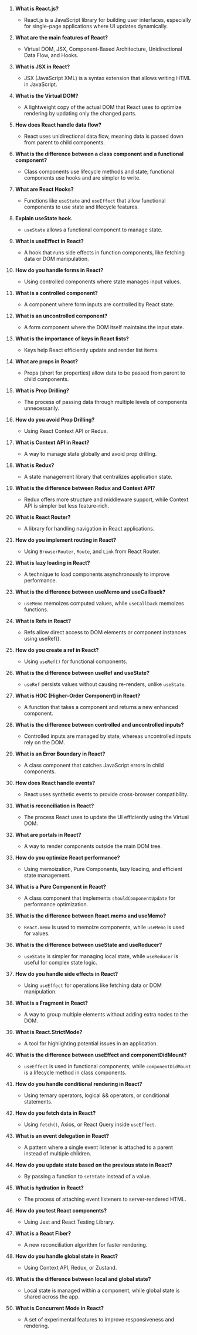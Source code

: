 1. **What is React.js?**
   - React.js is a JavaScript library for building user interfaces, especially for single-page applications where UI updates dynamically.

2. **What are the main features of React?**
   - Virtual DOM, JSX, Component-Based Architecture, Unidirectional Data Flow, and Hooks.

3. **What is JSX in React?**
   - JSX (JavaScript XML) is a syntax extension that allows writing HTML in JavaScript.

4. **What is the Virtual DOM?**
   - A lightweight copy of the actual DOM that React uses to optimize rendering by updating only the changed parts.

5. **How does React handle data flow?**
   - React uses unidirectional data flow, meaning data is passed down from parent to child components.

6. **What is the difference between a class component and a functional component?**
   - Class components use lifecycle methods and state; functional components use hooks and are simpler to write.

7. **What are React Hooks?**
   - Functions like `useState` and `useEffect` that allow functional components to use state and lifecycle features.

8. **Explain useState hook.**
   - `useState` allows a functional component to manage state.

9. **What is useEffect in React?**
   - A hook that runs side effects in function components, like fetching data or DOM manipulation.

10. **How do you handle forms in React?**
    - Using controlled components where state manages input values.

11. **What is a controlled component?**
    - A component where form inputs are controlled by React state.

12. **What is an uncontrolled component?**
    - A form component where the DOM itself maintains the input state.

13. **What is the importance of keys in React lists?**
    - Keys help React efficiently update and render list items.

14. **What are props in React?**
    - Props (short for properties) allow data to be passed from parent to child components.

15. **What is Prop Drilling?**
    - The process of passing data through multiple levels of components unnecessarily.

16. **How do you avoid Prop Drilling?**
    - Using React Context API or Redux.

17. **What is Context API in React?**
    - A way to manage state globally and avoid prop drilling.

18. **What is Redux?**
    - A state management library that centralizes application state.

19. **What is the difference between Redux and Context API?**
    - Redux offers more structure and middleware support, while Context API is simpler but less feature-rich.

20. **What is React Router?**
    - A library for handling navigation in React applications.

21. **How do you implement routing in React?**
    - Using `BrowserRouter`, `Route`, and `Link` from React Router.

22. **What is lazy loading in React?**
    - A technique to load components asynchronously to improve performance.

23. **What is the difference between useMemo and useCallback?**
    - `useMemo` memoizes computed values, while `useCallback` memoizes functions.

24. **What is Refs in React?**
    - Refs allow direct access to DOM elements or component instances using useRef().

25. **How do you create a ref in React?**
    - Using `useRef()` for functional components.

26. **What is the difference between useRef and useState?**
    - `useRef` persists values without causing re-renders, unlike `useState`.

27. **What is HOC (Higher-Order Component) in React?**
    - A function that takes a component and returns a new enhanced component.

28. **What is the difference between controlled and uncontrolled inputs?**
    - Controlled inputs are managed by state, whereas uncontrolled inputs rely on the DOM.

29. **What is an Error Boundary in React?**
    - A class component that catches JavaScript errors in child components.

30. **How does React handle events?**
    - React uses synthetic events to provide cross-browser compatibility.

31. **What is reconciliation in React?**
    - The process React uses to update the UI efficiently using the Virtual DOM.

32. **What are portals in React?**
    - A way to render components outside the main DOM tree.

33. **How do you optimize React performance?**
    - Using memoization, Pure Components, lazy loading, and efficient state management.

34. **What is a Pure Component in React?**
    - A class component that implements `shouldComponentUpdate` for performance optimization.

35. **What is the difference between React.memo and useMemo?**
    - `React.memo` is used to memoize components, while `useMemo` is used for values.

36. **What is the difference between useState and useReducer?**
    - `useState` is simpler for managing local state, while `useReducer` is useful for complex state logic.

37. **How do you handle side effects in React?**
    - Using `useEffect` for operations like fetching data or DOM manipulation.

38. **What is a Fragment in React?**
    - A way to group multiple elements without adding extra nodes to the DOM.

39. **What is React.StrictMode?**
    - A tool for highlighting potential issues in an application.

40. **What is the difference between useEffect and componentDidMount?**
    - `useEffect` is used in functional components, while `componentDidMount` is a lifecycle method in class components.

41. **How do you handle conditional rendering in React?**
    - Using ternary operators, logical && operators, or conditional statements.

42. **How do you fetch data in React?**
    - Using `fetch()`, Axios, or React Query inside `useEffect`.

43. **What is an event delegation in React?**
    - A pattern where a single event listener is attached to a parent instead of multiple children.

44. **How do you update state based on the previous state in React?**
    - By passing a function to `setState` instead of a value.

45. **What is hydration in React?**
    - The process of attaching event listeners to server-rendered HTML.

46. **How do you test React components?**
    - Using Jest and React Testing Library.

47. **What is a React Fiber?**
    - A new reconciliation algorithm for faster rendering.

48. **How do you handle global state in React?**
    - Using Context API, Redux, or Zustand.

49. **What is the difference between local and global state?**
    - Local state is managed within a component, while global state is shared across the app.

50. **What is Concurrent Mode in React?**
    - A set of experimental features to improve responsiveness and rendering.